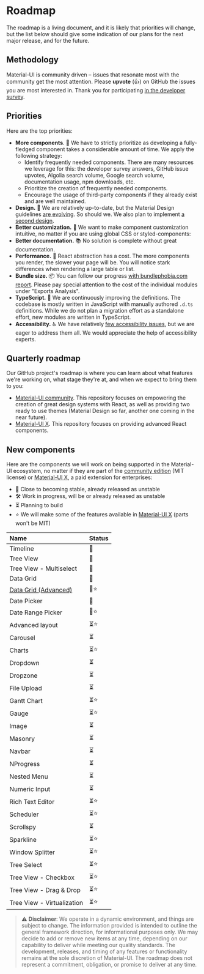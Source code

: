 # Roadmap

<p class="description">The roadmap is a living document, and it is likely that priorities will change, but the list below should give some indication of our plans for the next major release, and for the future.</p>

## Methodology

Material-UI is community driven – issues that resonate most with the community get the most attention.
Please **upvote** (👍) on GitHub the issues you are most interested in.
Thank you for participating [in the developer survey](/blog/2020-developer-survey-results/).

## Priorities

Here are the top priorities:

- **More components**. 🧰 We have to strictly prioritize as developing a fully-fledged component takes a considerable amount of time.
  We apply the following strategy:
  - Identify frequently needed components. There are many resources we leverage for this: the developer survey answers, GitHub issue upvotes, Algolia search volume, Google search volume, documentation usage, npm downloads, etc.
  - Prioritize the creation of frequently needed components.
  - Encourage the usage of third-party components if they already exist and are well maintained.
- **Design.** 🎀 We are relatively up-to-date, but the Material Design guidelines [are evolving](https://material.io/whats-new/). So should we. We also plan to implement [a second design](https://github.com/mui-org/material-ui/issues/22485).
- **Better customization.** 💅 We want to make component customization intuitive, no matter if you are using global CSS or styled-components:
- **Better documentation.** 📚 No solution is complete without great documentation.
- **Performance.** 🚀 React abstraction has a cost. The more components you render, the slower your page will be. You will notice stark differences when rendering a large table or list.
- **Bundle size.** 📦 You can follow our progress [with bundlephobia.com report](https://bundlephobia.com/result?p=@material-ui/core). Please pay special attention to the cost of the individual modules under "Exports Analysis".
- **TypeScript.** 📏 We are continuously improving the definitions. The codebase is mostly written in JavaScript with manually authored `.d.ts` definitions. While we do not plan a migration effort as a standalone effort, new modules are written in TypeScript.
- **Accessibility.** ♿️ We have relatively [few accessibility issues](https://darekkay.com/blog/accessible-ui-frameworks/), but we are eager to address them all. We would appreciate the help of accessibility experts.

## Quarterly roadmap

Our GitHub project's roadmap is where you can learn about what features we're working on, what stage they're at, and when we expect to bring them to you:

- [Material-UI community](https://github.com/mui-org/material-ui/projects/25). This repository focuses on empowering the creation of great design systems with React, as well as providing two ready to use themes (Material Design so far, another one coming in the near future).
- [Material-UI X](https://github.com/mui-org/material-ui-x/projects/1). This repository focuses on providing advanced React components.

## New components

Here are the components we will work on being supported in the Material-UI ecosystem, no matter if they are part of the [community edition](https://github.com/mui-org/material-ui) (MIT license) or [Material-UI X](https://github.com/mui-org/material-ui-x), a paid extension for enterprises:

- 🧪 Close to becoming stable, already released as unstable
- 🛠 Work in progress, will be or already released as unstable
- ⏳ Planning to build
- ⭐️ We will make some of the features available in [Material-UI X](https://github.com/mui-org/material-ui-x) (parts won't be MIT)

| Name                                                                              | Status |
| :-------------------------------------------------------------------------------- | ------ |
| Timeline                                                                          | 🧪     |
| Tree View                                                                         | 🧪     |
| Tree View - Multiselect                                                           | 🧪     |
| Data Grid                                                                         | 🧪     |
| [Data Grid (Advanced)](/components/data-grid/getting-started/#feature-comparison) | 🧪⭐   |
| Date Picker                                                                       | 🧪     |
| Date Range Picker                                                                 | 🧪⭐   |
| Advanced layout                                                                   | ⏳⭐️  |
| Carousel                                                                          | ⏳     |
| Charts                                                                            | ⏳⭐️  |
| Dropdown                                                                          | ⏳     |
| Dropzone                                                                          | ⏳     |
| File Upload                                                                       | ⏳     |
| Gantt Chart                                                                       | ⏳⭐️  |
| Gauge                                                                             | ⏳⭐️  |
| Image                                                                             | ⏳     |
| Masonry                                                                           | ⏳     |
| Navbar                                                                            | ⏳     |
| NProgress                                                                         | ⏳     |
| Nested Menu                                                                       | ⏳     |
| Numeric Input                                                                     | ⏳     |
| Rich Text Editor                                                                  | ⏳⭐️  |
| Scheduler                                                                         | ⏳⭐️  |
| Scrollspy                                                                         | ⏳     |
| Sparkline                                                                         | ⏳⭐️  |
| Window Splitter                                                                   | ⏳⭐️  |
| Tree Select                                                                       | ⏳⭐️  |
| Tree View - Checkbox                                                              | ⏳⭐️  |
| Tree View - Drag & Drop                                                           | ⏳⭐️  |
| Tree View - Virtualization                                                        | ⏳⭐️  |

> ⚠️ **Disclaimer**: We operate in a dynamic environment, and things are subject to change. The information provided is intended to outline the general framework direction, for informational purposes only. We may decide to add or remove new items at any time, depending on our capability to deliver while meeting our quality standards. The development, releases, and timing of any features or functionality remains at the sole discretion of Material-UI. The roadmap does not represent a commitment, obligation, or promise to deliver at any time.
